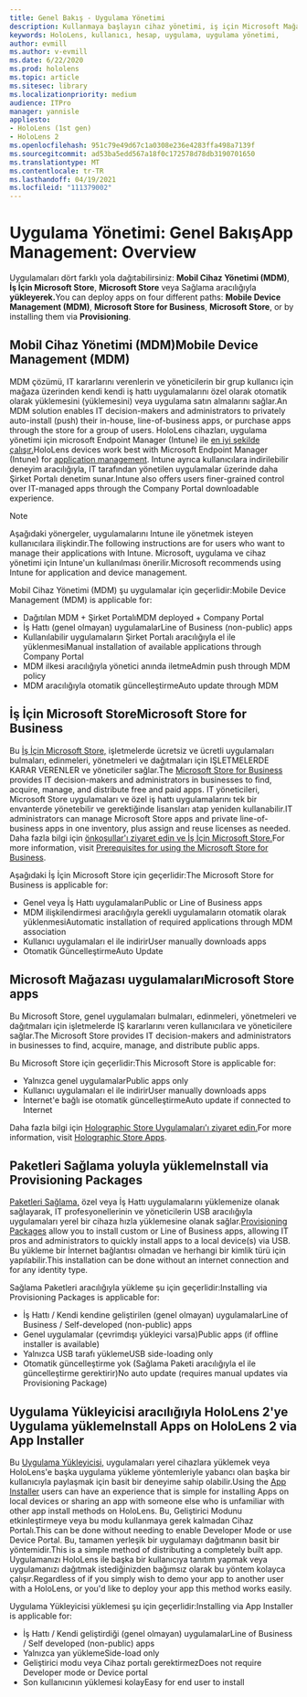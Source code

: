 ```yaml
---
title: Genel Bakış - Uygulama Yönetimi
description: Kullanmaya başlayın cihaz yönetimi, iş için Microsoft Mağazası ve paket sağlama ile karma gerçeklik uygulama yönetimine genel bir bakış sunar.
keywords: HoloLens, kullanıcı, hesap, uygulama, uygulama yönetimi,
author: evmill
ms.author: v-evmill
ms.date: 6/22/2020
ms.prod: hololens
ms.topic: article
ms.sitesec: library
ms.localizationpriority: medium
audience: ITPro
manager: yannisle
appliesto:
- HoloLens (1st gen)
- HoloLens 2
ms.openlocfilehash: 951c79e49d67c1a0308e236e4283ffa498a7139f
ms.sourcegitcommit: ad53ba5edd567a18f0c172578d78db3190701650
ms.translationtype: MT
ms.contentlocale: tr-TR
ms.lasthandoff: 04/19/2021
ms.locfileid: "111379002"
---
```

# <a name="app-management-overview"></a><span data-ttu-id="941e0-104">Uygulama Yönetimi: Genel Bakış</span><span class="sxs-lookup"><span data-stu-id="941e0-104">App Management: Overview</span></span>

<span data-ttu-id="941e0-105">Uygulamaları dört farklı yola dağıtabilirsiniz: **Mobil Cihaz Yönetimi (MDM)**, **İş İçin Microsoft Store**, **Microsoft Store** veya Sağlama aracılığıyla **yükleyerek.**</span><span class="sxs-lookup"><span data-stu-id="941e0-105">You can deploy apps on four different paths: **Mobile Device Management (MDM)**, **Microsoft Store for Business**, **Microsoft Store**, or by installing them via **Provisioning**.</span></span>

## <a name="mobile-device-management-mdm"></a><span data-ttu-id="941e0-106">Mobil Cihaz Yönetimi (MDM)</span><span class="sxs-lookup"><span data-stu-id="941e0-106">Mobile Device Management (MDM)</span></span>

<span data-ttu-id="941e0-107">MDM çözümü, IT kararlarını verenlerin ve yöneticilerin bir grup kullanıcı için mağaza üzerinden kendi kendi iş hattı uygulamalarını özel olarak otomatik olarak yüklemesini (yüklemesini) veya uygulama satın almalarını sağlar.</span><span class="sxs-lookup"><span data-stu-id="941e0-107">An MDM solution enables IT decision-makers and administrators to privately auto-install (push) their in-house, line-of-business apps, or purchase apps through the store for a group of users.</span></span> <span data-ttu-id="941e0-108">HoloLens cihazları, uygulama yönetimi için microsoft Endpoint Manager (Intune) ile [en iyi şekilde çalışır.](app-deploy-intune.md)</span><span class="sxs-lookup"><span data-stu-id="941e0-108">HoloLens devices work best with Microsoft Endpoint Manager (Intune) for [application management](app-deploy-intune.md).</span></span> <span data-ttu-id="941e0-109">Intune ayrıca kullanıcılara indirilebilir deneyim aracılığıyla, IT tarafından yönetilen uygulamalar üzerinde daha Şirket Portalı denetim sunar.</span><span class="sxs-lookup"><span data-stu-id="941e0-109">Intune also offers users finer-grained control over IT-managed apps through the Company Portal downloadable experience.</span></span>

> [!NOTE]
> <span data-ttu-id="941e0-110">Aşağıdaki yönergeler, uygulamalarını Intune ile yönetmek isteyen kullanıcılara ilişkindir.</span><span class="sxs-lookup"><span data-stu-id="941e0-110">The following instructions are for users who want to manage their applications with Intune.</span></span> <span data-ttu-id="941e0-111">Microsoft, uygulama ve cihaz yönetimi için Intune'un kullanılması önerilir.</span><span class="sxs-lookup"><span data-stu-id="941e0-111">Microsoft recommends using Intune for application and device management.</span></span>

<span data-ttu-id="941e0-112">Mobil Cihaz Yönetimi (MDM) şu uygulamalar için geçerlidir:</span><span class="sxs-lookup"><span data-stu-id="941e0-112">Mobile Device Management (MDM) is applicable for:</span></span>

* <span data-ttu-id="941e0-113">Dağıtılan MDM + Şirket Portalı</span><span class="sxs-lookup"><span data-stu-id="941e0-113">MDM deployed + Company Portal</span></span>
* <span data-ttu-id="941e0-114">İş Hattı (genel olmayan) uygulamalar</span><span class="sxs-lookup"><span data-stu-id="941e0-114">Line of Business (non-public) apps</span></span>
* <span data-ttu-id="941e0-115">Kullanılabilir uygulamaların Şirket Portalı aracılığıyla el ile yüklenmesi</span><span class="sxs-lookup"><span data-stu-id="941e0-115">Manual installation of available applications through Company Portal</span></span>
* <span data-ttu-id="941e0-116">MDM ilkesi aracılığıyla yönetici anında iletme</span><span class="sxs-lookup"><span data-stu-id="941e0-116">Admin push through MDM policy</span></span>
* <span data-ttu-id="941e0-117">MDM aracılığıyla otomatik güncelleştirme</span><span class="sxs-lookup"><span data-stu-id="941e0-117">Auto update through MDM</span></span>

## <a name="microsoft-store-for-business"></a><span data-ttu-id="941e0-118">İş İçin Microsoft Store</span><span class="sxs-lookup"><span data-stu-id="941e0-118">Microsoft Store for Business</span></span>

<span data-ttu-id="941e0-119">Bu [İş İçin Microsoft Store,](app-deploy-store-business.md) işletmelerde ücretsiz ve ücretli uygulamaları bulmaları, edinmeleri, yönetmeleri ve dağıtmaları için IŞLETMELERDE KARAR VERENLER ve yöneticiler sağlar.</span><span class="sxs-lookup"><span data-stu-id="941e0-119">The [Microsoft Store for Business](app-deploy-store-business.md) provides IT decision-makers and administrators in businesses to find, acquire, manage, and distribute free and paid apps.</span></span> <span data-ttu-id="941e0-120">IT yöneticileri, Microsoft Store uygulamaları ve özel iş hattı uygulamalarını tek bir envanterde yönetebilir ve gerektiğinde lisansları atap yeniden kullanabilir.</span><span class="sxs-lookup"><span data-stu-id="941e0-120">IT administrators can manage Microsoft Store apps and private line-of-business apps in one inventory, plus assign and reuse licenses as needed.</span></span> <span data-ttu-id="941e0-121">Daha fazla bilgi için [önkoşullar'ı ziyaret edin ve İş İçin Microsoft Store.](https://docs.microsoft.com/microsoft-store/prerequisites-microsoft-store-for-business)</span><span class="sxs-lookup"><span data-stu-id="941e0-121">For more information, visit [Prerequisites for using the Microsoft Store for Business](https://docs.microsoft.com/microsoft-store/prerequisites-microsoft-store-for-business).</span></span>

<span data-ttu-id="941e0-122">Aşağıdaki İş İçin Microsoft Store için geçerlidir:</span><span class="sxs-lookup"><span data-stu-id="941e0-122">The Microsoft Store for Business is applicable for:</span></span>

* <span data-ttu-id="941e0-123">Genel veya İş Hattı uygulamaları</span><span class="sxs-lookup"><span data-stu-id="941e0-123">Public or Line of Business apps</span></span>
* <span data-ttu-id="941e0-124">MDM ilişkilendirmesi aracılığıyla gerekli uygulamaların otomatik olarak yüklenmesi</span><span class="sxs-lookup"><span data-stu-id="941e0-124">Automatic installation of required applications through MDM association</span></span>
* <span data-ttu-id="941e0-125">Kullanıcı uygulamaları el ile indirir</span><span class="sxs-lookup"><span data-stu-id="941e0-125">User manually downloads apps</span></span>
* <span data-ttu-id="941e0-126">Otomatik Güncelleştirme</span><span class="sxs-lookup"><span data-stu-id="941e0-126">Auto Update</span></span>

## <a name="microsoft-store-apps"></a><span data-ttu-id="941e0-127">Microsoft Mağazası uygulamaları</span><span class="sxs-lookup"><span data-stu-id="941e0-127">Microsoft Store apps</span></span>

<span data-ttu-id="941e0-128">Bu Microsoft Store, genel uygulamaları bulmaları, edinmeleri, yönetmeleri ve dağıtmaları için işletmelerde IŞ kararlarını veren kullanıcılara ve yöneticilere sağlar.</span><span class="sxs-lookup"><span data-stu-id="941e0-128">The Microsoft Store provides IT decision-makers and administrators in businesses to find, acquire, manage, and distribute public apps.</span></span>

<span data-ttu-id="941e0-129">Bu Microsoft Store için geçerlidir:</span><span class="sxs-lookup"><span data-stu-id="941e0-129">This Microsoft Store is applicable for:</span></span>

* <span data-ttu-id="941e0-130">Yalnızca genel uygulamalar</span><span class="sxs-lookup"><span data-stu-id="941e0-130">Public apps only</span></span>
* <span data-ttu-id="941e0-131">Kullanıcı uygulamaları el ile indirir</span><span class="sxs-lookup"><span data-stu-id="941e0-131">User manually downloads apps</span></span>
* <span data-ttu-id="941e0-132">İnternet'e bağlı ise otomatik güncelleştirme</span><span class="sxs-lookup"><span data-stu-id="941e0-132">Auto update if connected to Internet</span></span>

<span data-ttu-id="941e0-133">Daha fazla bilgi için [Holographic Store Uygulamaları'ı ziyaret edin.](https://docs.microsoft.com/hololens/holographic-store-apps)</span><span class="sxs-lookup"><span data-stu-id="941e0-133">For more information, visit [Holographic Store Apps](https://docs.microsoft.com/hololens/holographic-store-apps).</span></span>

## <a name="install-via-provisioning-packages"></a><span data-ttu-id="941e0-134">Paketleri Sağlama yoluyla yükleme</span><span class="sxs-lookup"><span data-stu-id="941e0-134">Install via Provisioning Packages</span></span>

<span data-ttu-id="941e0-135">[Paketleri Sağlama,](app-deploy-provisioning-package.md) özel veya İş Hattı uygulamalarını yüklemenize olanak sağlayarak, IT profesyonellerinin ve yöneticilerin USB aracılığıyla uygulamaları yerel bir cihaza hızla yüklemesine olanak sağlar.</span><span class="sxs-lookup"><span data-stu-id="941e0-135">[Provisioning Packages](app-deploy-provisioning-package.md) allow you to install custom or Line of Business apps, allowing IT pros and administrators to quickly install apps to a local device(s) via USB.</span></span> <span data-ttu-id="941e0-136">Bu yükleme bir İnternet bağlantısı olmadan ve herhangi bir kimlik türü için yapılabilir.</span><span class="sxs-lookup"><span data-stu-id="941e0-136">This installation can be done without an internet connection and for any identity type.</span></span>

<span data-ttu-id="941e0-137">Sağlama Paketleri aracılığıyla yükleme şu için geçerlidir:</span><span class="sxs-lookup"><span data-stu-id="941e0-137">Installing via Provisioning Packages is applicable for:</span></span>

* <span data-ttu-id="941e0-138">İş Hattı / Kendi kendine geliştirilen (genel olmayan) uygulamalar</span><span class="sxs-lookup"><span data-stu-id="941e0-138">Line of Business / Self-developed (non-public) apps</span></span>
* <span data-ttu-id="941e0-139">Genel uygulamalar (çevrimdışı yükleyici varsa)</span><span class="sxs-lookup"><span data-stu-id="941e0-139">Public apps (if offline installer is available)</span></span>
* <span data-ttu-id="941e0-140">Yalnızca USB tarafı yükleme</span><span class="sxs-lookup"><span data-stu-id="941e0-140">USB side-loading only</span></span>
* <span data-ttu-id="941e0-141">Otomatik güncelleştirme yok (Sağlama Paketi aracılığıyla el ile güncelleştirme gerektirir)</span><span class="sxs-lookup"><span data-stu-id="941e0-141">No auto update (requires manual updates via Provisioning Package)</span></span>

## <a name="install-apps-on-hololens-2-via-app-installer"></a><span data-ttu-id="941e0-142">Uygulama Yükleyicisi aracılığıyla HoloLens 2'ye Uygulama yükleme</span><span class="sxs-lookup"><span data-stu-id="941e0-142">Install Apps on HoloLens 2 via App Installer</span></span>

<span data-ttu-id="941e0-143">Bu [Uygulama Yükleyicisi,](app-deploy-app-installer.md) uygulamaları yerel cihazlara yüklemek veya HoloLens'e başka uygulama yükleme yöntemleriyle yabancı olan başka bir kullanıcıyla paylaşmak için basit bir deneyime sahip olabilir.</span><span class="sxs-lookup"><span data-stu-id="941e0-143">Using the [App Installer](app-deploy-app-installer.md) users can have an experience that is simple for installing Apps on local devices or sharing an app with someone else who is unfamiliar with other app install methods on HoloLens.</span></span> <span data-ttu-id="941e0-144">Bu, Geliştirici Modunu etkinleştirmeye veya bu modu kullanmaya gerek kalmadan Cihaz Portalı.</span><span class="sxs-lookup"><span data-stu-id="941e0-144">This can be done without needing to enable Developer Mode or use Device Portal.</span></span> <span data-ttu-id="941e0-145">Bu, tamamen yerleşik bir uygulamayı dağıtmanın basit bir yöntemidir.</span><span class="sxs-lookup"><span data-stu-id="941e0-145">This is a simple method of distributing a completely built app.</span></span> <span data-ttu-id="941e0-146">Uygulamanızı HoloLens ile başka bir kullanıcıya tanıtım yapmak veya uygulamanızı dağıtmak istediğinizden bağımsız olarak bu yöntem kolayca çalışır.</span><span class="sxs-lookup"><span data-stu-id="941e0-146">Regardless of if you simply wish to demo your app to another user with a HoloLens, or you'd like to deploy your app this method works easily.</span></span>

<span data-ttu-id="941e0-147">Uygulama Yükleyicisi yüklemesi şu için geçerlidir:</span><span class="sxs-lookup"><span data-stu-id="941e0-147">Installing via App Installer is applicable for:</span></span>

* <span data-ttu-id="941e0-148">İş Hattı / Kendi geliştirdiği (genel olmayan) uygulamalar</span><span class="sxs-lookup"><span data-stu-id="941e0-148">Line of Business / Self developed (non-public) apps</span></span>
* <span data-ttu-id="941e0-149">Yalnızca yan yükleme</span><span class="sxs-lookup"><span data-stu-id="941e0-149">Side-load only</span></span>
* <span data-ttu-id="941e0-150">Geliştirici modu veya Cihaz portalı gerektirmez</span><span class="sxs-lookup"><span data-stu-id="941e0-150">Does not require Developer mode or Device portal</span></span>
* <span data-ttu-id="941e0-151">Son kullanıcının yüklemesi kolay</span><span class="sxs-lookup"><span data-stu-id="941e0-151">Easy for end user to install</span></span>
